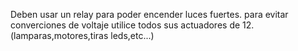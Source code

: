 Deben usar un relay para poder encender luces fuertes.
para evitar converciones de voltaje utilice todos sus actuadores de 12.(lamparas,motores,tiras leds,etc...) 
